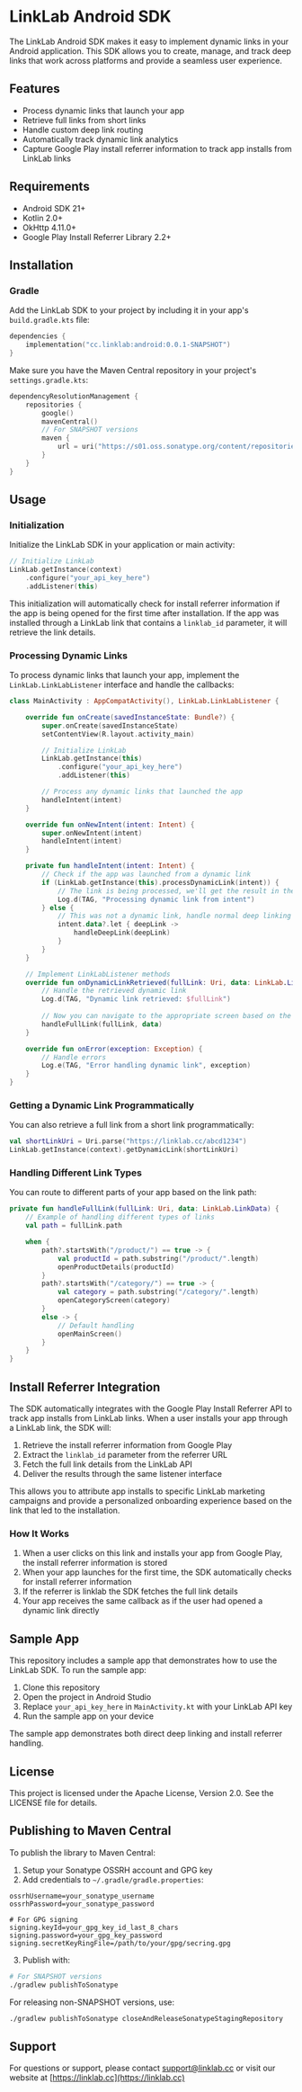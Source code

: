 # LinkLab Android SDK

The LinkLab Android SDK makes it easy to implement dynamic links in your Android application. This SDK allows you to create, manage, and track deep links that work across platforms and provide a seamless user experience.

## Features

- Process dynamic links that launch your app
- Retrieve full links from short links
- Handle custom deep link routing
- Automatically track dynamic link analytics
- Capture Google Play install referrer information to track app installs from LinkLab links

## Requirements

- Android SDK 21+
- Kotlin 2.0+
- OkHttp 4.11.0+
- Google Play Install Referrer Library 2.2+

## Installation

### Gradle

Add the LinkLab SDK to your project by including it in your app's `build.gradle.kts` file:

```kotlin
dependencies {
    implementation("cc.linklab:android:0.0.1-SNAPSHOT")
}
```

Make sure you have the Maven Central repository in your project's `settings.gradle.kts`:

```kotlin
dependencyResolutionManagement {
    repositories {
        google()
        mavenCentral()
        // For SNAPSHOT versions
        maven {
            url = uri("https://s01.oss.sonatype.org/content/repositories/snapshots/")
        }
    }
}
```

## Usage

### Initialization

Initialize the LinkLab SDK in your application or main activity:

```kotlin
// Initialize LinkLab
LinkLab.getInstance(context)
    .configure("your_api_key_here")
    .addListener(this)
```

This initialization will automatically check for install referrer information if the app is being opened for the first time after installation. If the app was installed through a LinkLab link that contains a `linklab_id` parameter, it will retrieve the link details.

### Processing Dynamic Links

To process dynamic links that launch your app, implement the `LinkLab.LinkLabListener` interface and handle the callbacks:

```kotlin
class MainActivity : AppCompatActivity(), LinkLab.LinkLabListener {

    override fun onCreate(savedInstanceState: Bundle?) {
        super.onCreate(savedInstanceState)
        setContentView(R.layout.activity_main)

        // Initialize LinkLab
        LinkLab.getInstance(this)
            .configure("your_api_key_here")
            .addListener(this)

        // Process any dynamic links that launched the app
        handleIntent(intent)
    }

    override fun onNewIntent(intent: Intent) {
        super.onNewIntent(intent)
        handleIntent(intent)
    }

    private fun handleIntent(intent: Intent) {
        // Check if the app was launched from a dynamic link
        if (LinkLab.getInstance(this).processDynamicLink(intent)) {
            // The link is being processed, we'll get the result in the callback
            Log.d(TAG, "Processing dynamic link from intent")
        } else {
            // This was not a dynamic link, handle normal deep linking if needed
            intent.data?.let { deepLink ->
                handleDeepLink(deepLink)
            }
        }
    }

    // Implement LinkLabListener methods
    override fun onDynamicLinkRetrieved(fullLink: Uri, data: LinkLab.LinkData) {
        // Handle the retrieved dynamic link
        Log.d(TAG, "Dynamic link retrieved: $fullLink")
        
        // Now you can navigate to the appropriate screen based on the link
        handleFullLink(fullLink, data)
    }

    override fun onError(exception: Exception) {
        // Handle errors
        Log.e(TAG, "Error handling dynamic link", exception)
    }
}
```

### Getting a Dynamic Link Programmatically

You can also retrieve a full link from a short link programmatically:

```kotlin
val shortLinkUri = Uri.parse("https://linklab.cc/abcd1234")
LinkLab.getInstance(context).getDynamicLink(shortLinkUri)
```

### Handling Different Link Types

You can route to different parts of your app based on the link path:

```kotlin
private fun handleFullLink(fullLink: Uri, data: LinkLab.LinkData) {
    // Example of handling different types of links
    val path = fullLink.path

    when {
        path?.startsWith("/product/") == true -> {
            val productId = path.substring("/product/".length)
            openProductDetails(productId)
        }
        path?.startsWith("/category/") == true -> {
            val category = path.substring("/category/".length)
            openCategoryScreen(category)
        }
        else -> {
            // Default handling
            openMainScreen()
        }
    }
}
```

## Install Referrer Integration

The SDK automatically integrates with the Google Play Install Referrer API to track app installs from LinkLab links. When a user installs your app through a LinkLab link, the SDK will:

1. Retrieve the install referrer information from Google Play
2. Extract the `linklab_id` parameter from the referrer URL
3. Fetch the full link details from the LinkLab API
4. Deliver the results through the same listener interface

This allows you to attribute app installs to specific LinkLab marketing campaigns and provide a personalized onboarding experience based on the link that led to the installation.

### How It Works

1. When a user clicks on this link and installs your app from Google Play, the install referrer information is stored
2. When your app launches for the first time, the SDK automatically checks for install referrer information
3. If the referrer is linklab the SDK fetches the full link details
4. Your app receives the same callback as if the user had opened a dynamic link directly

## Sample App

This repository includes a sample app that demonstrates how to use the LinkLab SDK. To run the sample app:

1. Clone this repository
2. Open the project in Android Studio
3. Replace `your_api_key_here` in `MainActivity.kt` with your LinkLab API key
4. Run the sample app on your device

The sample app demonstrates both direct deep linking and install referrer handling.

## License

This project is licensed under the Apache License, Version 2.0. See the LICENSE file for details.

## Publishing to Maven Central

To publish the library to Maven Central:

1. Setup your Sonatype OSSRH account and GPG key
2. Add credentials to `~/.gradle/gradle.properties`:

```properties
ossrhUsername=your_sonatype_username
ossrhPassword=your_sonatype_password

# For GPG signing
signing.keyId=your_gpg_key_id_last_8_chars
signing.password=your_gpg_key_password
signing.secretKeyRingFile=/path/to/your/gpg/secring.gpg
```

3. Publish with:

```bash
# For SNAPSHOT versions
./gradlew publishToSonatype
```

For releasing non-SNAPSHOT versions, use:

```bash
./gradlew publishToSonatype closeAndReleaseSonatypeStagingRepository
```

## Support

For questions or support, please contact support@linklab.cc or visit our website at [https://linklab.cc](https://linklab.cc)